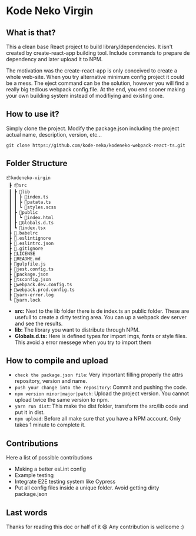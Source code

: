 # Kode Neko Virgin

## What is that?

This a clean base React project to build library/dependencies. It isn't created by create-react-app building tool. Include commands to prepare de dependency and later upload it to NPM.

The motivation was the create-react-app is only conceived to create a whole web-site. When you try alternative minimum config project it could be a mess. The eject command can be the solution, however you will find a really big tedious webpack config.file. At the end, you end sooner making your own building system instead of modifiying and existing one.

## How to use it?

Simply clone the project. Modify the package.json including the project actual name, description, version, etc...

```
git clone https://github.com/kode-neko/kodeneko-webpack-react-ts.git
```

## Folder Structure

```
📦kodeneko-virgin
 ┣ 📦src
 ┃ ┣ 📂lib
 ┃ ┃ ┣ 📜index.ts
 ┃ ┃ ┣ 📜patata.ts
 ┃ ┃ ┗ 📜styles.scss
 ┃ ┣ 📂public
 ┃ ┃ ┗ 📜index.html
 ┃ ┣ 📜Globals.d.ts
 ┃ ┗ 📜index.tsx
 ┣ 📜.babelrc
 ┣ 📜.eslintignore
 ┣ 📜.eslintrc.json
 ┣ 📜.gitignore
 ┣ 📜LICENSE
 ┣ 📜README.md
 ┣ 📜gulpfile.js
 ┣ 📜jest.config.ts
 ┣ 📜package.json
 ┣ 📜tsconfig.json
 ┣ 📜webpack.dev.config.ts
 ┣ 📜webpack.prod.config.ts
 ┣ 📜yarn-error.log
 ┗ 📜yarn.lock
```

- **src:** Next to the lib folder there is de index.ts an public folder. These are usefull to create a dirty testing area. You can up a webpack dev server and see the results.
- **lib:** The library you want to distribute through NPM.
- **Globals.d.ts:** Here is defined types for import imgs, fonts or style files. This avoid a error messege when you try to import them

## How to compile and upload

- `check the package.json file`: Very important filling properly the attrs repository, version and name.
- `push your change into the repository`: Commit and pushing the code.
- `npm version minor|major|patch`: Upload the project version. You cannot upload twice the same version to npm.
- `yarn run dist`: This make the dist folder, transform the src/lib code and put it in dist.
- `npm upload`: Before all make sure that you have a NPM account. Only takes 1 minute to complete it.

## Contributions

Here a list of possible contributions

- Making a better esLint config
- Example testing
- Integrate E2E testing system like Cypress
- Put all config files inside a unique folder. Avoid getting dirty package.json

## Last words

Thanks for reading this doc or half of it :laughing: Any contribution is wellcome :)
